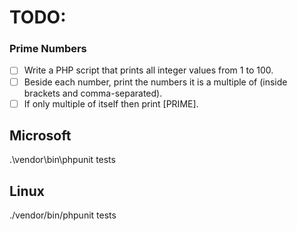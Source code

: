 # TODO:
### **Prime Numbers**
- [ ] Write a PHP script that prints all integer values from 1 to 100.
- [ ] Beside each number, print the numbers it is a multiple of (inside brackets and comma-separated).
- [ ] If only multiple of itself then print [PRIME].

## Microsoft
.\vendor\bin\phpunit tests

## Linux 
./vendor/bin/phpunit tests

   
